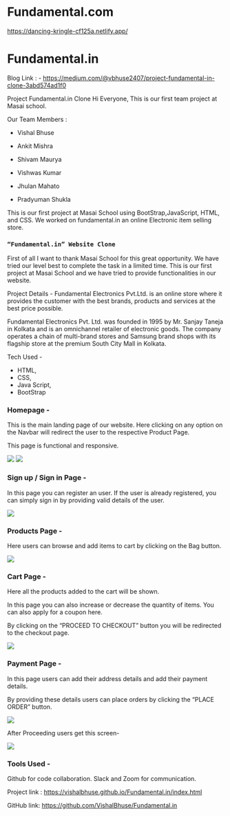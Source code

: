 # Fundamental.com
https://dancing-kringle-cf125a.netlify.app/
# Fundamental.in

Blog Link : - https://medium.com/@vbhuse2407/project-fundamental-in-clone-3abd574ad1f0

Project Fundamental.in Clone
Hi Everyone, This is our first team project at Masai school.

Our Team Members :

- Vishal Bhuse 

- Ankit Mishra 

- Shivam Maurya

- Vishwas Kumar

- Jhulan Mahato

- Pradyuman Shukla 

This is our first project at Masai School using BootStrap,JavaScript, HTML, and CSS. We worked on fundamental.in an online Electronic item selling store.

### `“Fundamental.in” Website Clone`
First of all I want to thank Masai School for this great opportunity. We have tried our level best to complete the task in a limited time. This is our first project at Masai School and we have tried to provide functionalities in our website.

Project Details -
Fundamental Electronics Pvt.Ltd. is an online store where it provides the customer with the best brands, products and services at the best price possible.

Fundamental Electronics Pvt. Ltd. was founded in 1995 by Mr. Sanjay Taneja in Kolkata and is an omnichannel retailer of electronic goods. The company operates a chain of multi-brand stores and Samsung brand shops with its flagship store at the premium South City Mall in Kolkata.


Tech Used -
- HTML,
- CSS,
- Java Script,
- BootStrap

### Homepage -
This is the main landing page of our website. Here clicking on any option on the Navbar will redirect the user to the respective Product Page.

This page is functional and responsive.

<img src="https://miro.medium.com/max/1400/0*kjINw38fGQIyTfAn"/>

<img src="https://miro.medium.com/max/1400/0*w6BuQC9aXmZpIaIq"/>

### Sign up / Sign in Page -

In this page you can register an user. If the user is already registered, you can simply sign in by providing valid details of the user.

<img src="https://miro.medium.com/max/1400/0*yyhgWNkSmOjd4vv9" />

### Products Page -
Here users can browse and add items to cart by clicking on the Bag button.

<img src="https://miro.medium.com/max/1400/0*RIVfA3lEfz--879W" />



### Cart Page -
Here all the products added to the cart will be shown.

In this page you can also increase or decrease the quantity of items. You can also apply for a coupon here.

By clicking on the “PROCEED TO CHECKOUT” button you will be redirected to the checkout page.

<img src="https://miro.medium.com/max/1400/0*gLe-PYu1-PAD2SQl" />

### Payment Page -
In this page users can add their address details and add their payment details.

By providing these details users can place orders by clicking the “PLACE ORDER” button.

<img src="https://miro.medium.com/max/1400/0*moSTGLxv-v8WlNve" />

After Proceeding users get this screen-

<img src="https://miro.medium.com/max/1400/0*aUmS4rei6g9xP2fb" />

### Tools Used -
Github for code collaboration.
Slack and Zoom for communication.


Project link : https://vishalbhuse.github.io/Fundamental.in/index.html

GitHub link: https://github.com/VishalBhuse/Fundamental.in
